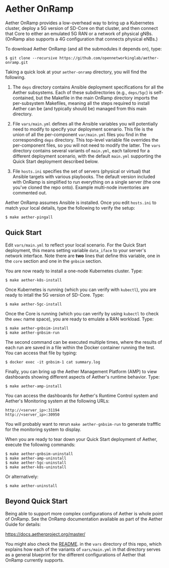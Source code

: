 # Aether OnRamp

Aether OnRamp provides a low-overhead way to bring up a
Kubernetes cluster, deploy a 5G version of SD-Core on that
cluster, and then connect that Core to either an emulated 5G RAN
or a network of physical gNBs. (OnRamp also supports a 4G
configuration that connects physical eNBs.)

To download Aether OnRamp (and all the submodules it depends on),
type:

```
$ git clone --recursive https://github.com/opennetworkinglab/aether-onramp.git
```

Taking a quick look at your ``aether-onramp`` directory, you will 
find the following.

1. The ``deps`` directory contains Ansible deployment
   specifications for all the Aether subsystems. Each of these
   subdirectories (e.g., ``deps/5gc``) is self-contained, but
   the Makefile in the main OnRamp directory imports the
   per-subsystem Makefiles, meaning all the steps required
   to install Aether can be (and typically should be) managed from
   this main directory.

2. File ``vars/main.yml`` defines all the Ansible variables you will
   potentially need to modify to specify your deployment scenario.
   This file is the union of all the per-component ``var/main.yml``
   files you find in the corresponding ``deps`` directory. This
    top-level variable file overrides the per-component files, so
   you will not need to modify the latter. The ``vars`` directory
   contains several variants of ``main.yml``, each tailored for a
   different deployment scenario, with the default ``main.yml``
   supporting the Quick Start deployment described below.

3. File ``hosts.ini`` specifies the set of servers (physical or
   virtual) that Ansible targets with various playbooks. The
   default version included with OnRamp is simplified to run
   everything on a single server (the one you've cloned the
   repo onto). Example multi-node inventories are commented out.
    
Aether OnRamp assumes Ansible is installed. Once you edit
``hosts.ini`` to match your local details, type the following
to verify the setup:

```
$ make aether-pingall
```

## Quick Start

Edit ``vars/main.yml`` to reflect your local scenario. For
the Quick Start deployment, this means setting variable
``data_iface`` to your server's network interface. Note there are
**two** lines that define this variable, one in the ``core`` section
and one in the ``gnbsim`` section.

You are now ready to install a one-node Kubernetes cluster. Type:

```
$ make aether-k8s-install
```

Once Kubernetes is running (which you can verify with ``kubectl``),
you are ready to intall the 5G version of SD-Core. Type:

```
$ make aether-5gc-install
```

Once the Core is running (which you can verify by using ``kubectl`` to
check the ``omec`` name space), you are ready to emulate a RAN
workload. Type:

```
$ make aether-gnbsim-install
$ make aether-gnbsim-run
```

The second command can be executed multiple times, where the
results of each run are saved in a file within the Docker container
running the test. You can access that file by typing:

```
$ docker exec -it gnbsim-1 cat summary.log
```

Finally, you can bring up the Aether Management Platform (AMP) to view
dashboards showing different aspects of Aether's runtime behavior. Type:

```
$ make aether-amp-install
```

You can access the dashboards for Aether's Runtime Control system and
Aether's Monitoring system at the following URLs:

```
http://<server_ip>:31194
http://<server_ip>:30950
```

You will probably want to rerun ``make aether-gnbsim-run`` to generate
trafffic for the monitoring system to display.

When you are ready to tear down your Quick Start deployment of Aether,
execute the following commands:

```
$ make aether-gnbsim-uninstall
$ make aether-amp-uninstall
$ make aether-5gc-uninstall
$ make aether-k8s-uninstall
```

Or alternatively:

```
$ make aether-uninstall
```

## Beyond Quick Start

Being able to support more complex configurations of Aether is whole
point of OnRamp. See the OnRamp documentation available as part of
the Aether Guide for details:

https://docs.aetherproject.org/master/

You might also check the
[README](https://github.com/opennetworkinglab/aether-onramp/blob/master/vars/README.md).
 in the ``vars`` directory of this
repo, which explains how each of the variants of ``vars/main.yml``
in that directory serves as a general blueprint for the
different configurations of Aether that OnRamp currently supports.

